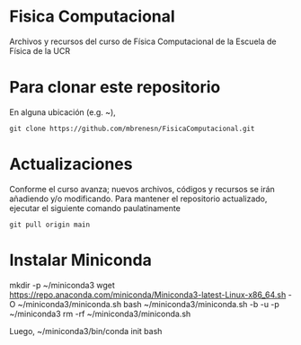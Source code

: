 # Fisica Computacional
Archivos y recursos del curso de Física Computacional de la Escuela de Física de la UCR

# Para clonar este repositorio

En alguna ubicación (e.g. ~),

`git clone https://github.com/mbrenesn/FisicaComputacional.git`

# Actualizaciones

Conforme el curso avanza; nuevos archivos, códigos y recursos se irán añadiendo y/o modificando.
Para mantener el repositorio actualizado, ejecutar el siguiente comando paulatinamente

`git pull origin main`

# Instalar Miniconda
mkdir -p ~/miniconda3
wget https://repo.anaconda.com/miniconda/Miniconda3-latest-Linux-x86_64.sh -O ~/miniconda3/miniconda.sh
bash ~/miniconda3/miniconda.sh -b -u -p ~/miniconda3
rm -rf ~/miniconda3/miniconda.sh

Luego,
~/miniconda3/bin/conda init bash
